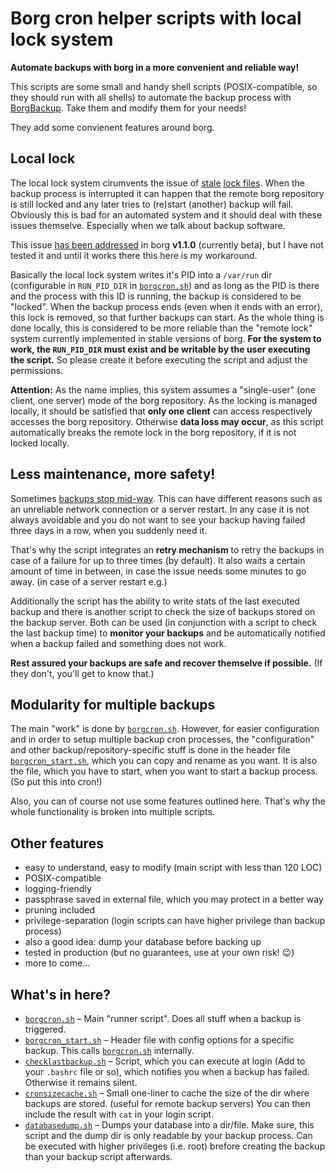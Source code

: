 # Borg cron helper scripts with local lock system

**Automate backups with borg in a more convenient and reliable way!**

This scripts are some small and handy shell scripts (POSIX-compatible, so they should run with all shells) to automate the backup process with [BorgBackup](https://borgbackup.readthedocs.io/). Take them and modify them for your needs!

They add some convienent features around borg.

## Local lock
The local lock system cirumvents the issue of [stale](https://github.com/borgbackup/borg/issues/813) [lock files](https://github.com/borgbackup/borg/issues/2306). When the backup process is interrupted it can happen that the remote borg repository is still locked and any later tries to (re)start (another) backup will fail.
Obviously this is bad for an automated system and it should deal with these issues themselve. Especially when we talk about backup software.

This issue [has been addressed](https://github.com/borgbackup/borg/pull/1674) in borg **v1.1.0** (currently beta), but I have not tested it and until it works there this here is my workaround.

Basically the local lock system writes it's PID into a `/var/run` dir (configurable in `RUN_PID_DIR` in [`borgcron.sh`](borgcron.sh#L11)) and as long as the PID is there and the process with this ID is running, the backup is considered to be "locked". When the backup process ends (even when it ends with an error), this lock is removed, so that further backups can start. As the whole thing is done locally, this is considered to be more reliable than the "remote lock" system currently implemented in stable versions of borg.
**For the system to work, the `RUN_PID_DIR` must exist and be writable by the user executing the script.** So please create it before executing the script and adjust the permissions.

**Attention:** As the name implies, this system assumes a "single-user" (one client, one server) mode of the borg repository. As the locking is managed locally, it should be satisfied that **only one client** can access respectively accesses the borg repository. Otherwise **data loss may occur**, as this script automatically breaks the remote lock in the borg repository, if it is not locked locally.

## Less maintenance, more safety!

Sometimes [backups stop mid-way](https://borgbackup.readthedocs.io/en/stable/faq.html#if-a-backup-stops-mid-way-does-the-already-backed-up-data-stay-there). This can have different reasons such as an unreliable network connection or a server restart. In any case it is not always avoidable and you do not want to see your backup having failed three days in a row, when you suddenly need it.

That's why the script integrates an **retry mechanism** to retry the backups in case of a failure for up to three times (by default). It also waits a certain amount of time in between, in case the issue needs some minutes to go away. (in case of a server restart e.g.)

Additionally the script has the ability to write stats of the last executed backup and there is another script to check the size of backups stored on the backup server. Both can be used (in conjunction with a script to check the last backup time) to **monitor your backups** and be automatically notified when a backup failed and
something does not work.

**Rest assured your backups are safe and recover themselve if possible.** (If they don't, you'll get to know that.)

## Modularity for multiple backups

The main "work" is done by [`borgcron.sh`](borgcron.sh).
However, for easier configuration and in order to setup multiple backup cron processes, the "configuration" and other backup/repository-specific stuff is done in the header file [`borgcron_start.sh`](borgcron_start.sh), which you can copy and rename as you want. It is also the file, which you have to start, when you want to start a backup process. (So put this into cron!)

Also, you can of course not use some features outlined here. That's why the whole functionality is broken into multiple scripts.


## Other features
* easy to understand, easy to modify (main script with less than 120 LOC)
* POSIX-compatible
* logging-friendly
* passphrase saved in external file, which you may protect in a better way
* pruning included
* privilege-separation (login scripts can have higher privilege than backup process)
* also a good idea: dump your database before backing up
* tested in production (but no guarantees, use at your own risk! 😉)
* more to come…

## What's in here?
* [`borgcron.sh`](borgcron.sh) – Main "runner script". Does all stuff when a backup is triggered.
* [`borgcron_start.sh`](borgcron_start.sh) – Header file with config options for a specific backup. This calls [`borgcron.sh`](borgcron.sh) internally.
* [`checklastbackup.sh`](checklastbackup.sh) – Script, which you can execute at login (Add to your `.bashrc` file or so), which notifies you when a backup has failed. Otherwise it remains silent.
* [`cronsizecache.sh`](cronsizecache.sh) – Small one-liner to cache the size of the dir where backups are stored. (useful for remote backup servers) You can then include the result with `cat` in your login script.
* [`databasedump.sh`](databasedump.sh) – Dumps your database into a dir/file. Make sure, this script and the dump dir is only readable by your backup process. Can be executed with higher privileges (i.e. root) brefore creating the backup than your backup script afterwards.

